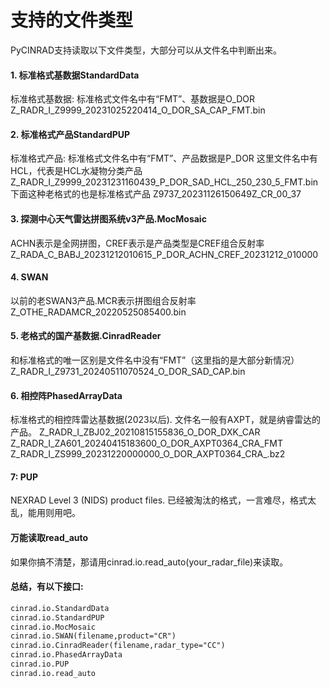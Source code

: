 # 支持的文件类型
PyCINRAD支持读取以下文件类型，大部分可以从文件名中判断出来。
#### 1. 标准格式基数据StandardData
标准格式基数据: 标准格式文件名中有“FMT”、基数据是O_DOR
Z_RADR_I_Z9999_20231025220414_O_DOR_SA_CAP_FMT.bin
#### 2. 标准格式产品StandardPUP
标准格式产品: 标准格式文件名中有“FMT”、产品数据是P_DOR
  这里文件名中有HCL，代表是HCL水凝物分类产品
Z_RADR_I_Z9999_20231231160439_P_DOR_SAD_HCL_250_230_5_FMT.bin
  下面这种老格式的也是标准格式产品
Z9737_20231126150649Z_CR_00_37
#### 3. 探测中心天气雷达拼图系统v3产品.MocMosaic
 ACHN表示是全网拼图，CREF表示是产品类型是CREF组合反射率
Z_RADA_C_BABJ_20231212010615_P_DOR_ACHN_CREF_20231212_010000
#### 4. SWAN
 以前的老SWAN3产品.MCR表示拼图组合反射率
Z_OTHE_RADAMCR_20220525085400.bin
#### 5. 老格式的国产基数据.CinradReader
 和标准格式的唯一区别是文件名中没有“FMT”（这里指的是大部分新情况）
Z_RADR_I_Z9731_20240511070524_O_DOR_SAD_CAP.bin
#### 6. 相控阵PhasedArrayData
标准格式的相控阵雷达基数据(2023以后).
 文件名一般有AXPT，就是纳睿雷达的产品。
 Z_RADR_I_ZBJ02_20210815155836_O_DOR_DXK_CAR    
 Z_RADR_I_ZA601_20240415183600_O_DOR_AXPT0364_CRA_FMT    
 Z_RADR_I_ZS999_20231220000000_O_DOR_AXPT0364_CRA_.bz2    
#### 7: PUP
NEXRAD Level 3 (NIDS) product files.
已经被淘汰的格式，一言难尽，格式太乱，能用则用吧。
#### 万能读取read_auto
如果你搞不清楚，那请用cinrad.io.read_auto(your_radar_file)来读取。
#### 总结，有以下接口: 
```md  
cinrad.io.StandardData    
cinrad.io.StandardPUP    
cinrad.io.MocMosaic    
cinrad.io.SWAN(filename,product="CR")    
cinrad.io.CinradReader(filename,radar_type="CC")        
cinrad.io.PhasedArrayData    
cinrad.io.PUP    
cinrad.io.read_auto
```